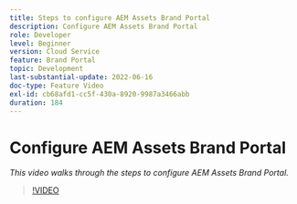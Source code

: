 ```yaml
---
title: Steps to configure AEM Assets Brand Portal
description: Configure AEM Assets Brand Portal
role: Developer
level: Beginner
version: Cloud Service
feature: Brand Portal
topic: Development
last-substantial-update: 2022-06-16
doc-type: Feature Video
exl-id: cb68afd1-cc5f-430a-8920-9987a3466abb
duration: 184
---
```

# Configure AEM Assets Brand Portal

*This video walks through the steps to configure AEM Assets Brand Portal.*

>[!VIDEO](https://video.tv.adobe.com/v/335448?quality=12&learn=on)

